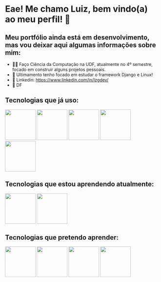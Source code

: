 # Eae! Me chamo Luiz, bem vindo(a) ao meu perfil! 👋
## Meu portfólio ainda está em desenvolvimento, mas vou deixar aqui algumas informações sobre mim:

- 👨‍🎓 Faço Ciência da Computação na UDF, atualmente no 4º semestre, focado em construir alguns projetos pessoais.
- 🐍 Ultimamento tenho focado em estudar o framework Django e Linux!
- 🔗 Linkedin: https://www.linkedin.com/in/lzgdev/
- 📍 DF

## Tecnologias que já uso: 
<img height='100px' width='100px' src="https://cdn.jsdelivr.net/gh/devicons/devicon@latest/icons/python/python-original.svg" /> <img height='100px' width='100px' src="https://cdn.jsdelivr.net/gh/devicons/devicon@latest/icons/git/git-original.svg" /> <img height='100px' width='100px' src="https://cdn.jsdelivr.net/gh/devicons/devicon@latest/icons/mysql/mysql-plain-wordmark.svg" /> <img height='100px' width='100px'  src="https://cdn.jsdelivr.net/gh/devicons/devicon@latest/icons/html5/html5-original-wordmark.svg" /> <img height='100px' width='100px' src="https://cdn.jsdelivr.net/gh/devicons/devicon@latest/icons/css3/css3-original-wordmark.svg" />



## Tecnologias que estou aprendendo atualmente: 
<img height='100px' width='100px' src="https://cdn.jsdelivr.net/gh/devicons/devicon@latest/icons/django/django-plain-wordmark.svg" /> <img height='100px' width='100px' src="https://cdn.jsdelivr.net/gh/devicons/devicon@latest/icons/linux/linux-original.svg" />
          
          
          
## Tecnologias que pretendo aprender:
<img height='100px' width='100px' src="https://cdn.jsdelivr.net/gh/devicons/devicon@latest/icons/java/java-original-wordmark.svg" /> <img height='100px' width='100px' src="https://cdn.jsdelivr.net/gh/devicons/devicon@latest/icons/javascript/javascript-original.svg" /> <img height='100px' width='100px' src="https://cdn.jsdelivr.net/gh/devicons/devicon@latest/icons/react/react-original-wordmark.svg" />  <img height='100px' width='100px' src="https://cdn.jsdelivr.net/gh/devicons/devicon@latest/icons/nodejs/nodejs-original-wordmark.svg" />

